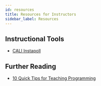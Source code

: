 ```yaml
---
id: resources
title: Resources for Instructors
sidebar_label: Resources
---
```


## Instructional Tools

* [CALI Instapoll](https://www.cali.org/content/cali-instapoll)

## Further Reading

* [10 Quick Tips for Teaching Programming](https://journals.plos.org/ploscompbiol/article?id=10.1371/journal.pcbi.1006023)
